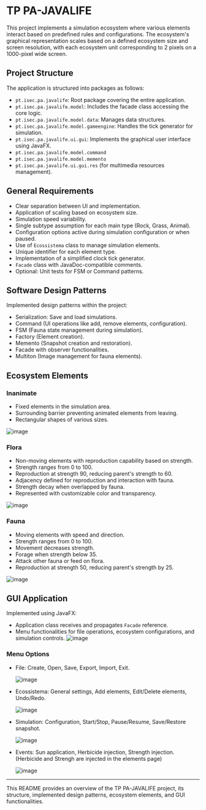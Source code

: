 # TP PA-JAVALIFE

This project implements a simulation ecosystem where various elements interact based on predefined rules and configurations. The ecosystem's graphical representation scales based on a defined ecosystem size and screen resolution, with each ecosystem unit corresponding to 2 pixels on a 1000-pixel wide screen.

## Project Structure

The application is structured into packages as follows:

- `pt.isec.pa.javalife`: Root package covering the entire application.
- `pt.isec.pa.javalife.model`: Includes the facade class accessing the core logic.
- `pt.isec.pa.javalife.model.data`: Manages data structures.
- `pt.isec.pa.javalife.model.gameengine`: Handles the tick generator for simulation.
- `pt.isec.pa.javalife.ui.gui`: Implements the graphical user interface using JavaFX.
- `pt.isec.pa.javalife.model.command`
- `pt.isec.pa.javalife.model.memento`
- `pt.isec.pa.javalife.ui.gui.res` (for multimedia resources management).

## General Requirements

- Clear separation between UI and implementation.
- Application of scaling based on ecosystem size.
- Simulation speed variability.
- Single subtype assumption for each main type (Rock, Grass, Animal).
- Configuration options active during simulation configuration or when paused.
- Use of `Ecossistema` class to manage simulation elements.
- Unique identifier for each element type.
- Implementation of a simplified clock tick generator.
- `Facade` class with JavaDoc-compatible comments.
- Optional: Unit tests for FSM or Command patterns.

## Software Design Patterns

Implemented design patterns within the project:

- Serialization: Save and load simulations.
- Command (UI operations like add, remove elements, configuration).
- FSM (Fauna state management during simulation).
- Factory (Element creation).
- Memento (Snapshot creation and restoration).
- Facade with observer functionalities.
- Multiton (Image management for fauna elements).

## Ecosystem Elements

### Inanimate

- Fixed elements in the simulation area.
- Surrounding barrier preventing animated elements from leaving.
- Rectangular shapes of various sizes.

![image](https://github.com/inclyner/TP-javalive/assets/84443911/11abe9a4-02cc-461b-be35-08688d4220e3)

### Flora

- Non-moving elements with reproduction capability based on strength.
- Strength ranges from 0 to 100.
- Reproduction at strength 90, reducing parent's strength to 60.
- Adjacency defined for reproduction and interaction with fauna.
- Strength decay when overlapped by fauna.
- Represented with customizable color and transparency.

![image](https://github.com/inclyner/TP-javalive/assets/84443911/2d6d10b4-d02a-43e9-a6e4-8df76ec3ae14)

### Fauna

- Moving elements with speed and direction.
- Strength ranges from 0 to 100.
- Movement decreases strength.
- Forage when strength below 35.
- Attack other fauna or feed on flora.
- Reproduction at strength 50, reducing parent's strength by 25.

![image](https://github.com/inclyner/TP-javalive/assets/84443911/644c5ded-5288-466d-841e-4cf112a1bbb8)

## GUI Application

Implemented using JavaFX:

- Application class receives and propagates `Facade` reference.
- Menu functionalities for file operations, ecosystem configurations, and simulation controls.
![image](https://github.com/inclyner/TP-javalive/assets/84443911/4cc5c2b5-aeca-4366-b3d3-d4267b9d6da7)

### Menu Options

- File: Create, Open, Save, Export, Import, Exit.

  ![image](https://github.com/inclyner/TP-javalive/assets/84443911/96299677-d831-4825-96dc-64b8f38cb7a2)
- Ecossistema: General settings, Add elements, Edit/Delete elements, Undo/Redo.

  ![image](https://github.com/inclyner/TP-javalive/assets/84443911/e8142742-de53-4176-871a-a4282add5919)

- Simulation: Configuration, Start/Stop, Pause/Resume, Save/Restore snapshot.

  ![image](https://github.com/inclyner/TP-javalive/assets/84443911/af2d5b27-2d1a-4b2d-94d9-a74d6d327a01)
- Events: Sun application, Herbicide injection, Strength injection.(Herbicide and Strengh are injected in the elements page)

  ![image](https://github.com/inclyner/TP-javalive/assets/84443911/79947831-7ad2-4e2e-9396-46833d623e9b)






---

This README provides an overview of the TP PA-JAVALIFE project, its structure, implemented design patterns, ecosystem elements, and GUI functionalities.







